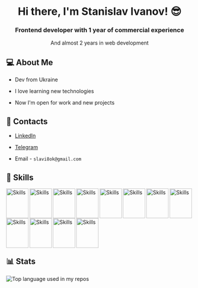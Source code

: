 <h1 align="center">Hi there, I'm Stanislav Ivanov! 😎 </h1>

<h3 align="center">Frontend developer with 1 year of commercial experience</h3>
<p align="center">
 And almost 2 years in web development
</p>

## 💻 About Me

- Dev from Ukraine

- I love learning new technologies

- Now I'm open for work and new projects 

## 💌 Contacts

- [LinkedIn](https://www.linkedin.com/in/stanislav-ivanov-8288511b2/)

- [Telegram](https://t.me/stanislaviw)

- Email - `slavi8ok@gmail.com`

## 🔨 Skills 
  <img src="https://cdn.jsdelivr.net/gh/devicons/devicon/icons/react/react-original.svg" alt="Skills" align="left" width="60" height="80"/>
  <img src="https://cdn.jsdelivr.net/gh/devicons/devicon/icons/typescript/typescript-original.svg" alt="Skills" align="left" width="60" height="80"/>  
  <img src="https://cdn.jsdelivr.net/gh/devicons/devicon/icons/nextjs/nextjs-original.svg" alt="Skills" align="left" width="60" height="80"/>  
  <img src="https://cdn.jsdelivr.net/gh/devicons/devicon/icons/javascript/javascript-original.svg" alt="Skills" align="left" width="60" height="80"/>  
  <img src="https://cdn.jsdelivr.net/gh/devicons/devicon/icons/html5/html5-original.svg" alt="Skills" align="left" width="60" height="80"/>  
  <img src="https://cdn.jsdelivr.net/gh/devicons/devicon/icons/css3/css3-original.svg" alt="Skills" align="left" width="60" height="80"/>  
  <img src="https://cdn.jsdelivr.net/gh/devicons/devicon/icons/sass/sass-original.svg" alt="Skills" align="left" width="60" height="80"/>  
  <img src="https://cdn.jsdelivr.net/gh/devicons/devicon/icons/tailwindcss/tailwindcss-plain.svg" alt="Skills" align="left" width="60" height="80"/>  
  <img src="https://cdn.jsdelivr.net/gh/devicons/devicon/icons/figma/figma-original.svg" alt="Skills" align="left" width="60" height="80"/>  
  <img src="https://cdn.jsdelivr.net/gh/devicons/devicon/icons/github/github-original.svg" alt="Skills" align="left" width="60" height="80"/>  
  <img src="https://cdn.jsdelivr.net/gh/devicons/devicon/icons/git/git-original.svg" alt="Skills" align="left" width="60" height="80"/>  
  <img src="https://cdn.jsdelivr.net/gh/devicons/devicon/icons/gitlab/gitlab-original.svg" alt="Skills" align="left" width="60" height="80"/>

<br><br><br><br><br><br><br><br><br>

## 📊 Stats
<img src="https://github-readme-stats.vercel.app/api/top-langs/?username=stanislaviw&layout=compact&hide_title=1&title_color=ffffff&text_color=c9cacc&icon_color=2bbc8a&bg_color=1d1f21&card_width=500" alt="Top language used in my repos" />


